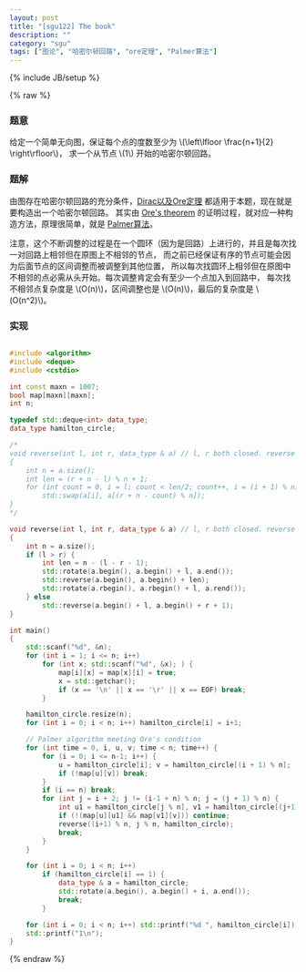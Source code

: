 ```yaml
---
layout: post
title: "[sgu122] The book"
description: ""
category: "sgu"
tags: ["图论", "哈密尔顿回路", "ore定理", "Palmer算法"]
---
```

{% include JB/setup %}

{% raw %}

### 题意

给定一个简单无向图，保证每个点的度数至少为 \\(\left\lfloor \frac{n+1}{2} \right\rfloor\\)，
求一个从节点 \\(1\\) 开始的哈密尔顿回路。

### 题解

由图存在哈密尔顿回路的充分条件，[Dirac以及Ore定理][1] 都适用于本题，现在就是要构造出一个哈密尔顿回路。
其实由 [Ore's theorem][2] 的证明过程，就对应一种构造方法，原理很简单，就是 [Palmer算法][3]。

注意，这个不断调整的过程是在一个圆环（因为是回路）上进行的，并且是每次找一对回路上相邻但在原图上不相邻的节点，
而之前已经保证有序的节点可能会因为后面节点的区间调整而被调整到其他位置，
所以每次找圆环上相邻但在原图中不相邻的点必需从头开始。每次调整肯定会有至少一个点加入到回路中，
每次找不相邻点复杂度是 \\(O(n)\\)，区间调整也是 \\(O(n)\\)，最后的复杂度是 \\(O(n^2)\\)。

### 实现
```cpp

#include <algorithm>
#include <deque>
#include <cstdio>

int const maxn = 1007;
bool map[maxn][maxn];
int n;

typedef std::deque<int> data_type;
data_type hamilton_circle;

/*
void reverse(int l, int r, data_type & a) // l, r both closed. reverse in a circle.
{
	int n = a.size();
	int len = (r + n - l) % n + 1;
	for (int count = 0, i = l; count < len/2; count++, i = (i + 1) % n)
		std::swap(a[i], a[(r + n - count) % n]);
}
*/

void reverse(int l, int r, data_type & a) // l, r both closed. reverse in a circle.
{
	int n = a.size();
	if (l > r) {
		int len = n - (l - r - 1);
		std::rotate(a.begin(), a.begin() + l, a.end());
		std::reverse(a.begin(), a.begin() + len);
		std::rotate(a.rbegin(), a.rbegin() + l, a.rend());
	} else
		std::reverse(a.begin() + l, a.begin() + r + 1);
}

int main()
{
	std::scanf("%d", &n);
	for (int i = 1; i <= n; i++)
		for (int x; std::scanf("%d", &x); ) {
			map[i][x] = map[x][i] = true;
			x = std::getchar();
			if (x == '\n' || x == '\r' || x == EOF) break;
		}

	hamilton_circle.resize(n);
	for (int i = 0; i < n; i++) hamilton_circle[i] = i+1;

	// Palmer algorithm meeting Ore's condition
	for (int time = 0, i, u, v; time < n; time++) {
		for (i = 0; i <= n-1; i++) {
			u = hamilton_circle[i]; v = hamilton_circle[(i + 1) % n];
			if (!map[u][v]) break;
		}
		if (i == n) break;
		for (int j = i + 2; j != (i-1 + n) % n; j = (j + 1) % n) {
			int u1 = hamilton_circle[j % n], v1 = hamilton_circle[(j+1) % n];
			if (!(map[u][u1] && map[v1][v])) continue;
			reverse((i+1) % n, j % n, hamilton_circle);
			break;
		}
	}

	for (int i = 0; i < n; i++)
		if (hamilton_circle[i] == 1) {
			data_type & a = hamilton_circle;
			std::rotate(a.begin(), a.begin() + i, a.end());
			break;
		}

	for (int i = 0; i < n; i++) std::printf("%d ", hamilton_circle[i]);
	std::printf("1\n");
}

```

[1]: https://en.wikipedia.org/wiki/Hamiltonian_path#Bondy.E2.80.93Chv.C3.A1tal_theorem
[2]: https://en.wikipedia.org/wiki/Ore%27s_theorem
[3]: https://en.wikipedia.org/wiki/Ore%27s_theorem#Algorithm

{% endraw %}

